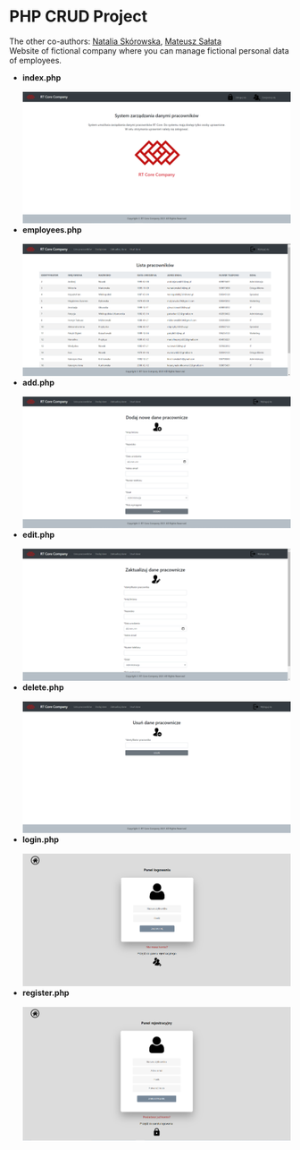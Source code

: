 # PHP CRUD Project
The other co-authors: [Natalia Skórowska](https://github.com/NataliaSkorowska), [Mateusz Sałata](https://github.com/mateuszsalata1108)<br />
Website of fictional company where you can manage fictional personal data of employees.<br />
- **index.php**<br />
<br />![indexView](https://github.com/KarolinaLewinska/PHP_CRUD_website/blob/main/ReadmeIMG/index.PNG)<br />
- **employees.php**<br />
<br />![employeesView](https://github.com/KarolinaLewinska/PHP_CRUD_website/blob/main/ReadmeIMG/employees.PNG)<br />
- **add.php**<br />
<br />![addView](https://github.com/KarolinaLewinska/PHP_CRUD_website/blob/main/ReadmeIMG/add.PNG)<br />
- **edit.php**<br />
<br />![editView](https://github.com/KarolinaLewinska/PHP_CRUD_website/blob/main/ReadmeIMG/edit.PNG)<br />
- **delete.php**<br />
<br />![deleteView](https://github.com/KarolinaLewinska/PHP_CRUD_website/blob/main/ReadmeIMG/delete.PNG)<br />    
- **login.php**<br />
<br />![loginView](https://github.com/KarolinaLewinska/PHP_CRUD_website/blob/main/ReadmeIMG/login.PNG)<br />
- **register.php** <br />
<br />![registerView](https://github.com/KarolinaLewinska/PHP_CRUD_website/blob/main/ReadmeIMG/register.PNG)<br />
